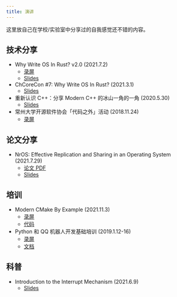 ```yaml
---
title: 演讲
---
```


这里放自己在学校/实验室中分享过的自我感觉还不错的内容。

## 技术分享

- Why Write OS In Rust? v2.0 (2021.7.2)
    - [录屏](https://www.bilibili.com/video/BV1tP4y1x7h7)
    - [Slides](/raw/slides/write-os-in-rust-2.0/slides.html)
- ChCoreCon #7: Why Write OS In Rust? (2021.3.1)
    - [Slides](/raw/slides/write-os-in-rust/slides.html)
- 重新认识 C++：分享 Modern C++ 的冰山一角的一角 (2020.5.30)
    - [Slides](https://slides.com/richardchien/cczu-osa-meet-cpp)
- 常州大学开源软件协会「代码之外」活动 (2018.11.24)
    - [录屏](https://www.bilibili.com/video/BV1Ut411y7vn)

## 论文分享

- NrOS: Effective Replication and Sharing in an Operating System (2021.7.29)
    - [论文 PDF](https://www.usenix.org/system/files/osdi21-bhardwaj.pdf)
    - [Slides](/raw/slides/nros/)

## 培训

- Modern CMake By Example (2021.11.3)
    - [录屏](https://www.bilibili.com/video/BV1Yv4y1g7fq)
    - [代码](https://github.com/richardchien/modern-cmake-by-example)
- Python 和 QQ 机器人开发基础培训 (2019.1.12-16)
    - [录屏](https://www.bilibili.com/video/BV19t411679V)
    - [文档](https://shimo.im/docs/yb89I6ct1Ooy1mOA)

## 科普

- Introduction to the Interrupt Mechanism (2021.6.9)
    - [Slides](/raw/slides/interrupt/)
